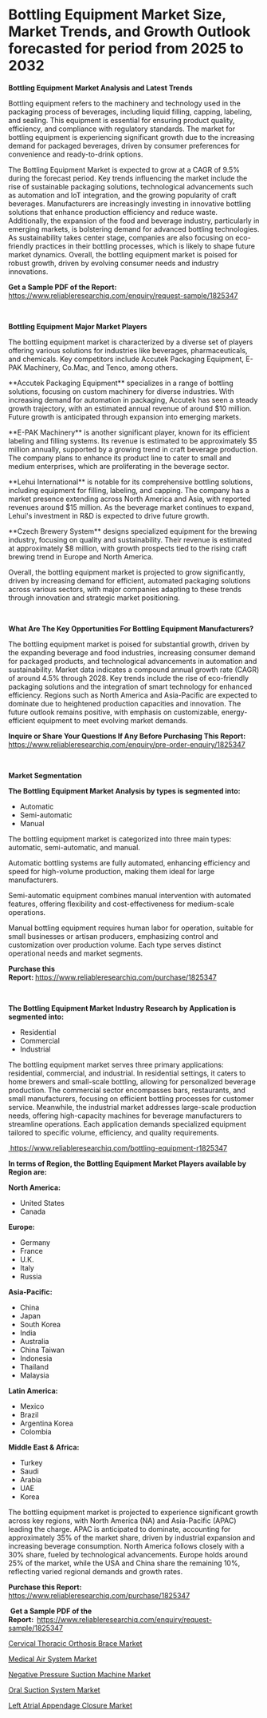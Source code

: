 <p><h1>Bottling Equipment Market Size, Market Trends, and Growth Outlook forecasted for period from 2025 to 2032</h1></p><p><strong>Bottling Equipment Market Analysis and Latest Trends</strong></p>
<p><p>Bottling equipment refers to the machinery and technology used in the packaging process of beverages, including liquid filling, capping, labeling, and sealing. This equipment is essential for ensuring product quality, efficiency, and compliance with regulatory standards. The market for bottling equipment is experiencing significant growth due to the increasing demand for packaged beverages, driven by consumer preferences for convenience and ready-to-drink options. </p><p>The Bottling Equipment Market is expected to grow at a CAGR of 9.5% during the forecast period. Key trends influencing the market include the rise of sustainable packaging solutions, technological advancements such as automation and IoT integration, and the growing popularity of craft beverages. Manufacturers are increasingly investing in innovative bottling solutions that enhance production efficiency and reduce waste. Additionally, the expansion of the food and beverage industry, particularly in emerging markets, is bolstering demand for advanced bottling technologies. As sustainability takes center stage, companies are also focusing on eco-friendly practices in their bottling processes, which is likely to shape future market dynamics. Overall, the bottling equipment market is poised for robust growth, driven by evolving consumer needs and industry innovations.</p></p>
<p><strong>Get a Sample PDF of the Report:&nbsp;</strong> <a href="https://www.reliableresearchiq.com/enquiry/request-sample/1825347?utm_campaign=2333&utm_medium=2&utm_source=Github&utm_content=ia&utm_term=09042025&utm_id=bottling-equipment">https://www.reliableresearchiq.com/enquiry/request-sample/1825347</a></p>
<p>&nbsp;</p>
<p><strong>Bottling Equipment Major Market Players</strong></p>
<p><p>The bottling equipment market is characterized by a diverse set of players offering various solutions for industries like beverages, pharmaceuticals, and chemicals. Key competitors include Accutek Packaging Equipment, E-PAK Machinery, Co.Mac, and Tenco, among others.</p><p>**Accutek Packaging Equipment** specializes in a range of bottling solutions, focusing on custom machinery for diverse industries. With increasing demand for automation in packaging, Accutek has seen a steady growth trajectory, with an estimated annual revenue of around $10 million. Future growth is anticipated through expansion into emerging markets.</p><p>**E-PAK Machinery** is another significant player, known for its efficient labeling and filling systems. Its revenue is estimated to be approximately $5 million annually, supported by a growing trend in craft beverage production. The company plans to enhance its product line to cater to small and medium enterprises, which are proliferating in the beverage sector.</p><p>**Lehui International** is notable for its comprehensive bottling solutions, including equipment for filling, labeling, and capping. The company has a market presence extending across North America and Asia, with reported revenues around $15 million. As the beverage market continues to expand, Lehui's investment in R&D is expected to drive future growth.</p><p>**Czech Brewery System** designs specialized equipment for the brewing industry, focusing on quality and sustainability. Their revenue is estimated at approximately $8 million, with growth prospects tied to the rising craft brewing trend in Europe and North America.</p><p>Overall, the bottling equipment market is projected to grow significantly, driven by increasing demand for efficient, automated packaging solutions across various sectors, with major companies adapting to these trends through innovation and strategic market positioning.</p></p>
<p>&nbsp;</p>
<p><strong>What Are The Key Opportunities For Bottling Equipment Manufacturers?</strong></p>
<p><p>The bottling equipment market is poised for substantial growth, driven by the expanding beverage and food industries, increasing consumer demand for packaged products, and technological advancements in automation and sustainability. Market data indicates a compound annual growth rate (CAGR) of around 4.5% through 2028. Key trends include the rise of eco-friendly packaging solutions and the integration of smart technology for enhanced efficiency. Regions such as North America and Asia-Pacific are expected to dominate due to heightened production capacities and innovation. The future outlook remains positive, with emphasis on customizable, energy-efficient equipment to meet evolving market demands.</p></p>
<p><strong>Inquire or Share Your Questions If Any Before Purchasing This Report:</strong> <a href="https://www.reliableresearchiq.com/enquiry/pre-order-enquiry/1825347?utm_campaign=2333&utm_medium=2&utm_source=Github&utm_content=ia&utm_term=09042025&utm_id=bottling-equipment">https://www.reliableresearchiq.com/enquiry/pre-order-enquiry/1825347</a></p>
<p>&nbsp;</p>
<p><strong>Market Segmentation</strong></p>
<p><strong>The Bottling Equipment Market Analysis by types is segmented into:</strong></p>
<p><ul><li>Automatic</li><li>Semi-automatic</li><li>Manual</li></ul></p>
<p><p>The bottling equipment market is categorized into three main types: automatic, semi-automatic, and manual. </p><p>Automatic bottling systems are fully automated, enhancing efficiency and speed for high-volume production, making them ideal for large manufacturers. </p><p>Semi-automatic equipment combines manual intervention with automated features, offering flexibility and cost-effectiveness for medium-scale operations. </p><p>Manual bottling equipment requires human labor for operation, suitable for small businesses or artisan producers, emphasizing control and customization over production volume. Each type serves distinct operational needs and market segments.</p></p>
<p><strong>Purchase this Report:&nbsp;</strong><a href="https://www.reliableresearchiq.com/purchase/1825347?utm_campaign=2333&utm_medium=2&utm_source=Github&utm_content=ia&utm_term=09042025&utm_id=bottling-equipment">https://www.reliableresearchiq.com/purchase/1825347</a></p>
<p>&nbsp;</p>
<p><strong>The Bottling Equipment Market Industry Research by Application is segmented into:</strong></p>
<p><ul><li>Residential</li><li>Commercial</li><li>Industrial</li></ul></p>
<p><p>The bottling equipment market serves three primary applications: residential, commercial, and industrial. In residential settings, it caters to home brewers and small-scale bottling, allowing for personalized beverage production. The commercial sector encompasses bars, restaurants, and small manufacturers, focusing on efficient bottling processes for customer service. Meanwhile, the industrial market addresses large-scale production needs, offering high-capacity machines for beverage manufacturers to streamline operations. Each application demands specialized equipment tailored to specific volume, efficiency, and quality requirements.</p></p>
<p><a href="https://www.reliableresearchiq.com/bottling-equipment-r1825347?utm_campaign=2333&utm_medium=2&utm_source=Github&utm_content=ia&utm_term=09042025&utm_id=bottling-equipment">&nbsp;https://www.reliableresearchiq.com/bottling-equipment-r1825347</a></p>
<p><strong>In terms of Region, the Bottling Equipment Market Players available by Region are:</strong></p>
<p>
    <p> <strong> North America: </strong>
        <ul>
            <li>United States</li>
            <li>Canada</li>
        </ul>
        </p> 
    <p> <strong> Europe: </strong>
        <ul>
            <li>Germany</li>
            <li>France</li>
            <li>U.K.</li>
            <li>Italy</li>
            <li>Russia</li>
        </ul>
        </p> 
    <p> <strong> Asia-Pacific: </strong>
        <ul>
            <li>China</li>
            <li>Japan</li>
            <li>South Korea</li>
            <li>India</li>
            <li>Australia</li>
            <li>China Taiwan</li>
            <li>Indonesia</li>
            <li>Thailand</li>
            <li>Malaysia</li>
        </ul>
        </p> 
    <p> <strong> Latin America: </strong>
        <ul>
            <li>Mexico</li>
            <li>Brazil</li>
            <li>Argentina Korea</li>
            <li>Colombia</li>
        </ul>
        </p> 
    <p> <strong> Middle East & Africa: </strong>
        <ul>
            <li>Turkey</li>
            <li>Saudi</li>
            <li>Arabia</li>
            <li>UAE</li>
            <li>Korea</li>
        </ul>
    </p>
    </p>
<p><p>The bottling equipment market is projected to experience significant growth across key regions, with North America (NA) and Asia-Pacific (APAC) leading the charge. APAC is anticipated to dominate, accounting for approximately 35% of the market share, driven by industrial expansion and increasing beverage consumption. North America follows closely with a 30% share, fueled by technological advancements. Europe holds around 25% of the market, while the USA and China share the remaining 10%, reflecting varied regional demands and growth rates.</p></p>
<p><strong>Purchase this Report: </strong><a href="https://www.reliableresearchiq.com/purchase/1825347?utm_campaign=2333&utm_medium=2&utm_source=Github&utm_content=ia&utm_term=09042025&utm_id=bottling-equipment">https://www.reliableresearchiq.com/purchase/1825347</a></p>
<p>&nbsp;<strong>Get a Sample PDF of the Report:&nbsp;&nbsp;</strong><a href="https://www.reliableresearchiq.com/enquiry/request-sample/1825347?utm_campaign=2333&utm_medium=2&utm_source=Github&utm_content=ia&utm_term=09042025&utm_id=bottling-equipment">https://www.reliableresearchiq.com/enquiry/request-sample/1825347</a></p>
<p><strong></strong></p>
<p><p><a href="https://www.linkedin.com/pulse/cervical-thoracic-orthosis-brace-market-size-forecast-2025-2032-lniac?utm_campaign=2333&utm_medium=2&utm_source=Github&utm_content=ia&utm_term=09042025&utm_id=bottling-equipment">Cervical Thoracic Orthosis Brace Market</a></p><p><a href="https://www.linkedin.com/pulse/medical-air-system-market-research-key-insights-driving-cr5jc?utm_campaign=2333&utm_medium=2&utm_source=Github&utm_content=ia&utm_term=09042025&utm_id=bottling-equipment">Medical Air System Market</a></p><p><a href="https://www.linkedin.com/pulse/negative-pressure-suction-machine-market-size-growth-expected-pbyac?utm_campaign=2333&utm_medium=2&utm_source=Github&utm_content=ia&utm_term=09042025&utm_id=bottling-equipment">Negative Pressure Suction Machine Market</a></p><p><a href="https://www.linkedin.com/pulse/revenue-market-growth-insights-oral-suction-system-projected-108-suthc?utm_campaign=2333&utm_medium=2&utm_source=Github&utm_content=ia&utm_term=09042025&utm_id=bottling-equipment">Oral Suction System Market</a></p><p><a href="https://www.linkedin.com/pulse/left-atrial-appendage-closure-market-insights-encompass-tijkc?utm_campaign=2333&utm_medium=2&utm_source=Github&utm_content=ia&utm_term=09042025&utm_id=bottling-equipment">Left Atrial Appendage Closure Market</a></p></p>